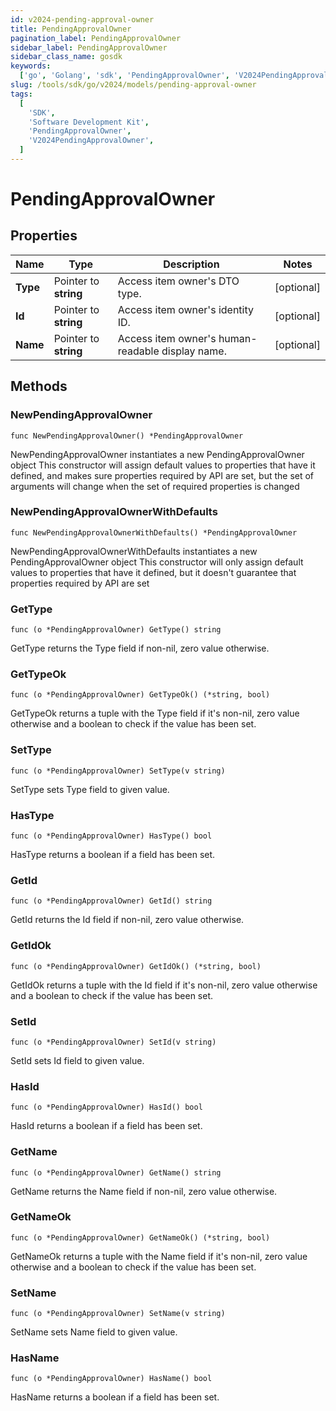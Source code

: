 ```yaml
---
id: v2024-pending-approval-owner
title: PendingApprovalOwner
pagination_label: PendingApprovalOwner
sidebar_label: PendingApprovalOwner
sidebar_class_name: gosdk
keywords:
  ['go', 'Golang', 'sdk', 'PendingApprovalOwner', 'V2024PendingApprovalOwner']
slug: /tools/sdk/go/v2024/models/pending-approval-owner
tags:
  [
    'SDK',
    'Software Development Kit',
    'PendingApprovalOwner',
    'V2024PendingApprovalOwner',
  ]
---
```


# PendingApprovalOwner

## Properties

| Name | Type | Description | Notes |
| --- | --- | --- | --- |
| **Type** | Pointer to **string** | Access item owner's DTO type. | [optional] |
| **Id** | Pointer to **string** | Access item owner's identity ID. | [optional] |
| **Name** | Pointer to **string** | Access item owner's human-readable display name. | [optional] |

## Methods

### NewPendingApprovalOwner

`func NewPendingApprovalOwner() *PendingApprovalOwner`

NewPendingApprovalOwner instantiates a new PendingApprovalOwner object This constructor will assign default values to properties that have it defined, and makes sure properties required by API are set, but the set of arguments will change when the set of required properties is changed

### NewPendingApprovalOwnerWithDefaults

`func NewPendingApprovalOwnerWithDefaults() *PendingApprovalOwner`

NewPendingApprovalOwnerWithDefaults instantiates a new PendingApprovalOwner object This constructor will only assign default values to properties that have it defined, but it doesn't guarantee that properties required by API are set

### GetType

`func (o *PendingApprovalOwner) GetType() string`

GetType returns the Type field if non-nil, zero value otherwise.

### GetTypeOk

`func (o *PendingApprovalOwner) GetTypeOk() (*string, bool)`

GetTypeOk returns a tuple with the Type field if it's non-nil, zero value otherwise and a boolean to check if the value has been set.

### SetType

`func (o *PendingApprovalOwner) SetType(v string)`

SetType sets Type field to given value.

### HasType

`func (o *PendingApprovalOwner) HasType() bool`

HasType returns a boolean if a field has been set.

### GetId

`func (o *PendingApprovalOwner) GetId() string`

GetId returns the Id field if non-nil, zero value otherwise.

### GetIdOk

`func (o *PendingApprovalOwner) GetIdOk() (*string, bool)`

GetIdOk returns a tuple with the Id field if it's non-nil, zero value otherwise and a boolean to check if the value has been set.

### SetId

`func (o *PendingApprovalOwner) SetId(v string)`

SetId sets Id field to given value.

### HasId

`func (o *PendingApprovalOwner) HasId() bool`

HasId returns a boolean if a field has been set.

### GetName

`func (o *PendingApprovalOwner) GetName() string`

GetName returns the Name field if non-nil, zero value otherwise.

### GetNameOk

`func (o *PendingApprovalOwner) GetNameOk() (*string, bool)`

GetNameOk returns a tuple with the Name field if it's non-nil, zero value otherwise and a boolean to check if the value has been set.

### SetName

`func (o *PendingApprovalOwner) SetName(v string)`

SetName sets Name field to given value.

### HasName

`func (o *PendingApprovalOwner) HasName() bool`

HasName returns a boolean if a field has been set.
